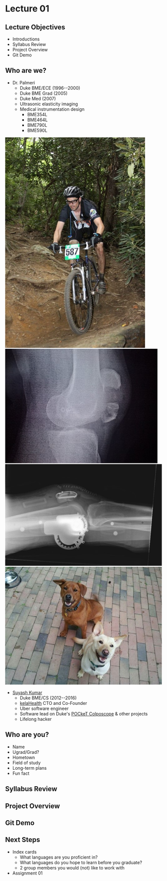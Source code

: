 Lecture 01
==========

Lecture Objectives
-------------------
* Introductions
* Syllabus Review
* Project Overview
* Git Demo

Who are we?
-----------
* Dr. Palmeri
  + Duke BME/ECE (1996--2000)
  + Duke BME Grad (2005)
  + Duke Med (2007)
  + Ultrasonic elasticity imaging
  + Medical instrumentation design
    - BME354L
    - BME464L
    - BME790L
    - BME590L

![HeartBreakRidge](hbr.jpg)
![Fx](fx.jpg)
![PatellaWires](patella_wires.jpg)
![AveryZiva](dogs.jpg)

* [Suyash Kumar](http://suyashkumar.com/)
  + Duke BME/CS (2012--2016)
  + [kelaHealth](http://kelahealth.com/) CTO and Co-Founder
  + Uber software engineer
  + Software lead on Duke's [POCkeT Colposcope](https://www.pocketcolposcope.com/) & other projects
  + Lifelong hacker

Who are you?
------------
* Name
* Ugrad/Grad?
* Hometown
* Field of study
* Long-term plans
* Fun fact

Syllabus Review
---------------

Project Overview
----------------

Git Demo
--------

Next Steps
---------
* Index cards
  + What languages are you proficient in?
  + What languages do you hope to learn before you graduate?
  + 2 group members you would (not) like to work with
* Assignment 01
